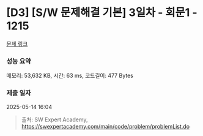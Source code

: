 # [D3] [S/W 문제해결 기본] 3일차 - 회문1 - 1215 

[문제 링크](https://swexpertacademy.com/main/code/problem/problemDetail.do?contestProbId=AV14QpAaAAwCFAYi) 

### 성능 요약

메모리: 53,632 KB, 시간: 63 ms, 코드길이: 477 Bytes

### 제출 일자

2025-05-14 16:04



> 출처: SW Expert Academy, https://swexpertacademy.com/main/code/problem/problemList.do